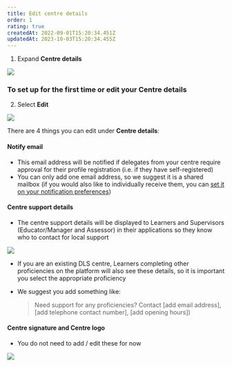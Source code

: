 ```yaml
---
title: Edit centre details
order: 1
rating: true
createdAt: 2022-09-01T15:20:34.451Z
updatedAt: 2023-10-03T15:20:34.455Z
---
```

1. Expand **Centre details**

![](/img/ccm-ca_centre-configuration_centre-details.png)

### To set up for the first time or edit your Centre details

2. Select **Edit** 

![](/img/ccm-ca_centre-configuration_centre-details_edit.png)

There are 4 things you can edit under **Centre details**:

#### Notify email

* This email address will be notified if delegates from your centre require approval for their profile registration (i.e. if they have self-registered) 
* You can only add one email address, so we suggest it is a shared mailbox (if you would also like to individually receive them, you can [set it on your notification preferences](../../registration/managing-your-account/updating-notification-preferences))

#### Centre support details

* The centre support details will be displayed to Learners and Supervisors (Educator/Manager and Assessor) in their applications so they know who to contact for local support 

![](/img/ccm-ca_centre-configuration_centre-support-details.png)

* If you are an existing DLS centre, Learners completing other proficiencies on the platform will also see these details, so it is important you select the appropriate proficiency 
* We suggest you add something like: 

  >  Need support for any proficiencies? Contact \[add email address], \[add telephone contact number], \[add opening hours])

#### Centre signature and Centre logo

* You do not need to add / edit these for now

![](/img/ccm-ca_centre-configuration_centre-details_edit-centre-details.png)